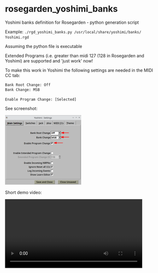 # rosegarden_yoshimi_banks

Yoshimi banks definition for Rosegarden - python generation script

Example:
``./rgd_yoshimi_banks.py /usr/local/share/yoshimi/banks/ Yoshimi.rgd``

Assuming the python file is executable

Extended Programs (i.e. greater than midi 127 (128 in Rosegarden and Yoshimi) are supported and 'just work' now!

To make this work in Yoshimi the following settings are needed in the MIDI CC
tab:

```
Bank Root Change: Off
Bank Change: MSB

Enable Program Change: [Selected]
```

See screenshot:

<img src="https://raw.githubusercontent.com/lorenzosu/rosegarden_yoshimi_banks/master/yoshimi_settings_screenshot.png" alt="yoshimi screenshot" width="50%">

Short demo video:

<video width="90%" src="https://github.com/lorenzosu/rosegarden_yoshimi_banks/assets/463937/3ddf9017-2a7c-43d2-83d4-5f9ac855d6c8">

Direct Link to Video:
[https://github.com/lorenzosu/rosegarden_yoshimi_banks/assets/463937/3ddf9017-2a7c-43d2-83d4-5f9ac855d6c8](https://github.com/lorenzosu/rosegarden_yoshimi_banks/assets/463937/3ddf9017-2a7c-43d2-83d4-5f9ac855d6c8)
